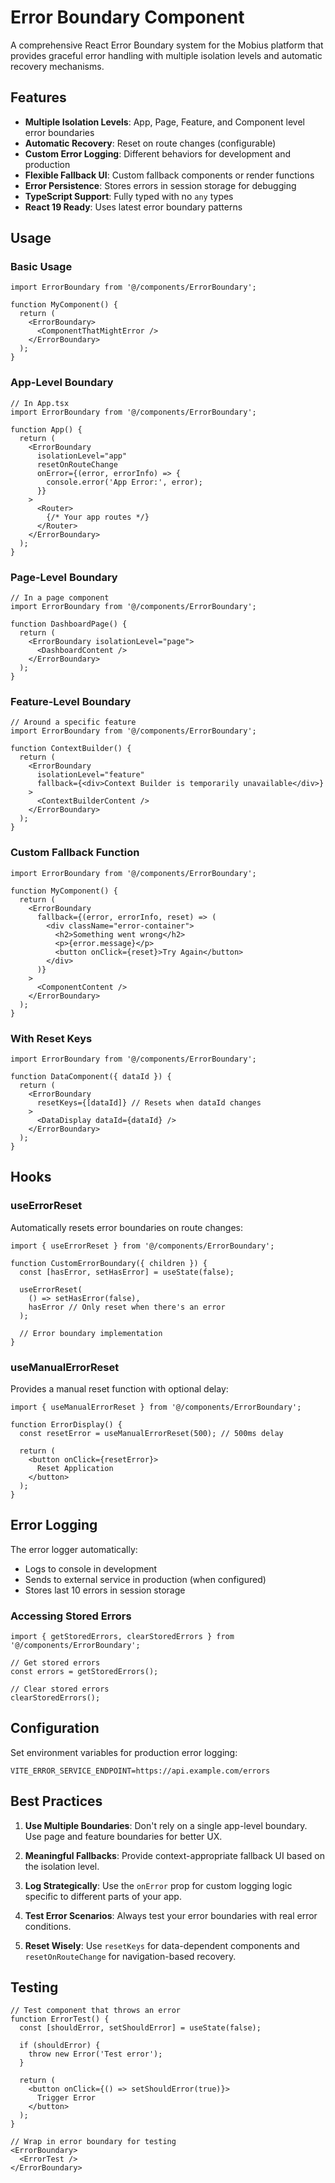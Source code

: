 # Error Boundary Component

A comprehensive React Error Boundary system for the Mobius platform that provides graceful error handling with multiple isolation levels and automatic recovery mechanisms.

## Features

- **Multiple Isolation Levels**: App, Page, Feature, and Component level error boundaries
- **Automatic Recovery**: Reset on route changes (configurable)
- **Custom Error Logging**: Different behaviors for development and production
- **Flexible Fallback UI**: Custom fallback components or render functions
- **Error Persistence**: Stores errors in session storage for debugging
- **TypeScript Support**: Fully typed with no `any` types
- **React 19 Ready**: Uses latest error boundary patterns

## Usage

### Basic Usage

```tsx
import ErrorBoundary from '@/components/ErrorBoundary';

function MyComponent() {
  return (
    <ErrorBoundary>
      <ComponentThatMightError />
    </ErrorBoundary>
  );
}
```

### App-Level Boundary

```tsx
// In App.tsx
import ErrorBoundary from '@/components/ErrorBoundary';

function App() {
  return (
    <ErrorBoundary
      isolationLevel="app"
      resetOnRouteChange
      onError={(error, errorInfo) => {
        console.error('App Error:', error);
      }}
    >
      <Router>
        {/* Your app routes */}
      </Router>
    </ErrorBoundary>
  );
}
```

### Page-Level Boundary

```tsx
// In a page component
import ErrorBoundary from '@/components/ErrorBoundary';

function DashboardPage() {
  return (
    <ErrorBoundary isolationLevel="page">
      <DashboardContent />
    </ErrorBoundary>
  );
}
```

### Feature-Level Boundary

```tsx
// Around a specific feature
import ErrorBoundary from '@/components/ErrorBoundary';

function ContextBuilder() {
  return (
    <ErrorBoundary 
      isolationLevel="feature"
      fallback={<div>Context Builder is temporarily unavailable</div>}
    >
      <ContextBuilderContent />
    </ErrorBoundary>
  );
}
```

### Custom Fallback Function

```tsx
import ErrorBoundary from '@/components/ErrorBoundary';

function MyComponent() {
  return (
    <ErrorBoundary
      fallback={(error, errorInfo, reset) => (
        <div className="error-container">
          <h2>Something went wrong</h2>
          <p>{error.message}</p>
          <button onClick={reset}>Try Again</button>
        </div>
      )}
    >
      <ComponentContent />
    </ErrorBoundary>
  );
}
```

### With Reset Keys

```tsx
import ErrorBoundary from '@/components/ErrorBoundary';

function DataComponent({ dataId }) {
  return (
    <ErrorBoundary
      resetKeys={[dataId]} // Resets when dataId changes
    >
      <DataDisplay dataId={dataId} />
    </ErrorBoundary>
  );
}
```

## Hooks

### useErrorReset

Automatically resets error boundaries on route changes:

```tsx
import { useErrorReset } from '@/components/ErrorBoundary';

function CustomErrorBoundary({ children }) {
  const [hasError, setHasError] = useState(false);
  
  useErrorReset(
    () => setHasError(false),
    hasError // Only reset when there's an error
  );
  
  // Error boundary implementation
}
```

### useManualErrorReset

Provides a manual reset function with optional delay:

```tsx
import { useManualErrorReset } from '@/components/ErrorBoundary';

function ErrorDisplay() {
  const resetError = useManualErrorReset(500); // 500ms delay
  
  return (
    <button onClick={resetError}>
      Reset Application
    </button>
  );
}
```

## Error Logging

The error logger automatically:
- Logs to console in development
- Sends to external service in production (when configured)
- Stores last 10 errors in session storage

### Accessing Stored Errors

```tsx
import { getStoredErrors, clearStoredErrors } from '@/components/ErrorBoundary';

// Get stored errors
const errors = getStoredErrors();

// Clear stored errors
clearStoredErrors();
```

## Configuration

Set environment variables for production error logging:

```env
VITE_ERROR_SERVICE_ENDPOINT=https://api.example.com/errors
```

## Best Practices

1. **Use Multiple Boundaries**: Don't rely on a single app-level boundary. Use page and feature boundaries for better UX.

2. **Meaningful Fallbacks**: Provide context-appropriate fallback UI based on the isolation level.

3. **Log Strategically**: Use the `onError` prop for custom logging logic specific to different parts of your app.

4. **Test Error Scenarios**: Always test your error boundaries with real error conditions.

5. **Reset Wisely**: Use `resetKeys` for data-dependent components and `resetOnRouteChange` for navigation-based recovery.

## Testing

```tsx
// Test component that throws an error
function ErrorTest() {
  const [shouldError, setShouldError] = useState(false);
  
  if (shouldError) {
    throw new Error('Test error');
  }
  
  return (
    <button onClick={() => setShouldError(true)}>
      Trigger Error
    </button>
  );
}

// Wrap in error boundary for testing
<ErrorBoundary>
  <ErrorTest />
</ErrorBoundary>
```

